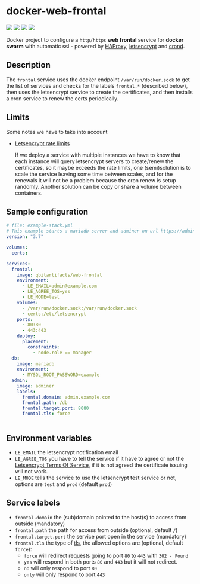 # docker-web-frontal

![](https://img.shields.io/docker/pulls/qbitartifacts/web-frontal.svg)
![](https://img.shields.io/docker/stars/qbitartifacts/web-frontal.svg)
![](https://img.shields.io/microbadger/image-size/qbitartifacts/web-frontal.svg)
![](https://img.shields.io/microbadger/layers/qbitartifacts/web-frontal.svg)

Docker project to configure a `http/https` **web frontal** service for **docker swarm** with automatic ssl - powered
by [HAProxy](http://www.haproxy.org/),  [letsencrypt](https://letsencrypt.org/) and [crond](https://en.wikipedia.org/wiki/Cron).

## Description
The `frontal` service uses the docker endpoint `/var/run/docker.sock` to get the list of services and checks for the labels
`frontal.*` (described below), then uses the letsencrypt service to create the certificates, and then installs a
cron service to renew the certs periodically.

## Limits
Some notes we have to take into account
* [Letsencrypt rate limits](https://letsencrypt.org/docs/rate-limits/)
  
  If we deploy a service with multiple instances we have to know that each instance will query letsencrypt servers
  to create/renew the certificates, so it maybe exceeds the rate limits, one (semi)solution is to scale the service
  leaving some time between scales, and for the renewals it will not be a problem because the cron renew is setup
  randomly. Another solution can be copy or share a volume between containers.

## Sample configuration

```yaml
# file: example-stack.yml
# This example starts a mariadb server and adminer on url https://admin.example.com/db
version: "3.7"

volumes:
  certs:

services:
  frontal:
    image: qbitartifacts/web-frontal
    environment:
      - LE_EMAIL=admin@example.com
      - LE_AGREE_TOS=yes
      - LE_MODE=test
    volumes:
      - /var/run/docker.sock:/var/run/docker.sock
      - certs:/etc/letsencrypt
    ports:
      - 80:80
      - 443:443
    deploy:
      placement:
        constraints:
          - node.role == manager
  db:
    image: mariadb
    environment:
      - MYSQL_ROOT_PASSWORD=example
  admin:
    image: adminer
    labels:
      frontal.domain: admin.example.com
      frontal.path: /db
      frontal.target.port: 8080
      frontal.tls: force
  
```
## Environment variables
* `LE_EMAIL` the letsencrypt notification email
* `LE_AGREE_TOS` you have to tell the service if it have to agree or not the
[Letsencrypt Terms Of Service](https://letsencrypt.org/repository/), if it is not agreed the certificate issuing
will not work.
* `LE_MODE` tells the service to use the letsencrypt test service or not, options are `test` and `prod` (default `prod`)

## Service labels
* `frontal.domain` the (sub)domain pointed to the host(s) to access from outside (mandatory)
* `frontal.path` the path for access from outside (optional, default `/`)
* `frontal.target.port` the service port open in the service (mandatory)
* `frontal.tls` the type of [tls](https://en.wikipedia.org/wiki/Transport_Layer_Security),
the allowed options are (optional, default `force`):
  - `force` will redirect requests going to port `80` to `443` with `302 - Found`
  - `yes` will respond in both ports `80` and `443` but it will not redirect. 
  - `no` will only respond to port `80`
  - `only` will only respond to port `443`
